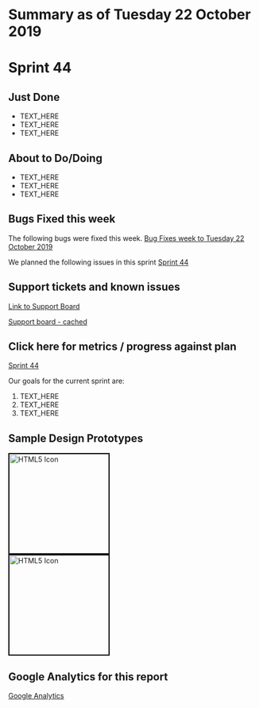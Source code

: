 # Summary as of Tuesday 22 October 2019 

# Sprint 44

## Just Done
* TEXT_HERE
* TEXT_HERE
* TEXT_HERE

## About to Do/Doing
* TEXT_HERE
* TEXT_HERE
* TEXT_HERE

## Bugs Fixed this week
The following bugs were fixed this week.
[Bug Fixes week to Tuesday 22 October 2019](graphs/bugs22102019.png)

We planned the following issues in this sprint 
[Sprint 44](graphs/sprint22102019.png)

## Support tickets and known issues
[Link to Support Board](https://jira.digital.homeoffice.gov.uk/secure/RapidBoard.jspa?rapidView=331&selectedIssue=ALS-47)

[Support board - cached](graphs/supportBoard22102019.jpg)

## Click here for metrics / progress against plan
[Sprint 44](graphs/progress22102019.png)

Our goals for the current sprint are:
1. TEXT_HERE 
2. TEXT_HERE
3. TEXT_HERE

## Sample Design Prototypes
<a href="graphs/proto1_22102019.png"><img src="graphs/proto1_22102019.png" alt="HTML5 Icon" width="200" style="border:2px solid black"></a>
<br>
<a href="graphs/proto2_22102019.png"><img src="graphs/proto2_22102019.png" alt="HTML5 Icon" width="200" style="border:2px solid black"></a>
<br>


## Google Analytics for this report
[Google Analytics](graphs/GA22102019.jpg)

